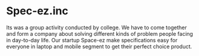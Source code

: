 # Spec-ez.inc
Its was a group activity conducted by college. We have to come together and form a company about solving different kinds of problem people facing in day-to-day life. Our startup Space-ez make specifications easy for everyone in laptop and mobile segment to get their perfect choice product.
